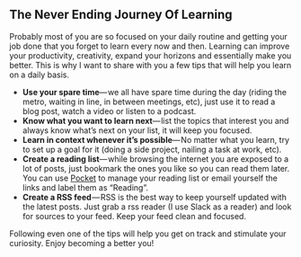 ## The Never Ending Journey Of Learning

Probably most of you are so focused on your daily routine and getting your job done that you forget to learn every now and then. Learning can improve your productivity, creativity, expand your horizons and essentially make you better. This is why I want to share with you a few tips that will help you learn on a daily basis.

*   **Use your spare time**— we all have spare time during the day (riding the metro, waiting in line, in between meetings, etc), just use it to read a blog post, watch a video or listen to a podcast.
*   **Know what you want to learn next**— list the topics that interest you and always know what’s next on your list, it will keep you focused.
*   **Learn in context whenever it’s possible**— No matter what you learn, try to set up a goal for it (doing a side project, nailing a task at work, etc).
*   **Create a reading list**— while browsing the internet you are exposed to a lot of posts, just bookmark the ones you like so you can read them later. You can use [Pocket](https://getpocket.com) to manage your reading list or email yourself the links and label them as “Reading”.
*   **Create a RSS feed** — RSS is the best way to keep yourself updated with the latest posts. Just grab a rss reader (I use Slack as a reader) and look for sources to your feed. Keep your feed clean and focused.

Following even one of the tips will help you get on track and stimulate your curiosity. Enjoy becoming a better you!
